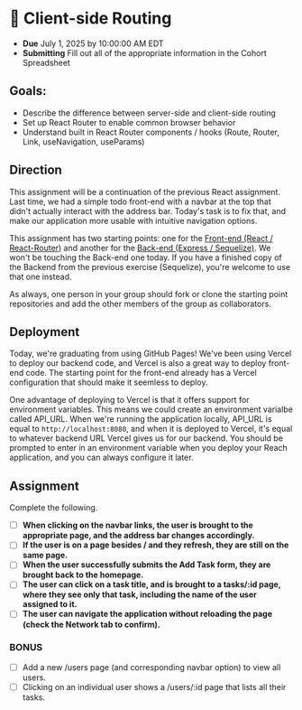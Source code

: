# 🚥 Client-side Routing

- **Due** July 1, 2025 by 10:00:00 AM EDT
- **Submitting** Fill out all of the appropriate information in the Cohort Spreadsheet

## Goals:

- Describe the difference between server-side and client-side routing
- Set up React Router to enable common browser behavior
- Understand built in React Router components / hooks (Route, Router, Link, useNavigation, useParams)

## Direction

This assignment will be a continuation of the previous React assignment. Last time, we had a simple todo front-end with a navbar at the top that didn't actually interact with the address bar. Today's task is to fix that, and make our application more usable with intuitive navigation options.

This assignment has two starting points: one for the [Front-end (React / React-Router)](https://github.com/fterdal/ClientSideRouting-Frontend) and another for the [Back-end (Express / Sequelize)](https://github.com/fterdal/ClientSideRouting-Backend). We won't be touching the Back-end one today. If you have a finished copy of the Backend from the previous exercise (Sequelize), you're welcome to use that one instead.

As always, one person in your group should fork or clone the starting point repositories and add the other members of the group as collaborators.

## Deployment

Today, we're graduating from using GitHub Pages! We've been using Vercel to deploy our backend code, and Vercel is also a great way to deploy front-end code. The starting point for the front-end already has a Vercel configuration that should make it seemless to deploy.

One advantage of deploying to Vercel is that it offers support for environment variables. This means we could create an environment varialbe called API_URL. When we're running the application locally, API_URL is equal to `http://localhost:8080`, and when it is deployed to Vercel, it's equal to whatever backend URL Vercel gives us for our backend. You should be prompted to enter in an environment variable when you deploy your Reach application, and you can always configure it later.

## Assignment

Complete the following.

- [ ] **When clicking on the navbar links, the user is brought to the appropriate page, and the address bar changes accordingly.**
- [ ] **If the user is on a page besides / and they refresh, they are still on the same page.**
- [ ] **When the user successfully submits the Add Task form, they are brought back to the homepage.**
- [ ] **The user can click on a task title, and is brought to a tasks/:id page, where they see only that task, including the name of the user assigned to it.**
- [ ] **The user can navigate the application without reloading the page (check the Network tab to confirm).**

### BONUS

- [ ] Add a new /users page (and corresponding navbar option) to view all users.
- [ ] Clicking on an individual user shows a /users/:id page that lists all their tasks.
